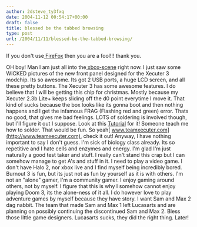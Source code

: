 ```yaml
---
author: 2dsteve_ty3fxq
date: 2004-11-12 00:54:17+00:00
draft: false
title: blessed be the tabbed browsing
type: post
url: /2004/11/11/blessed-be-the-tabbed-browsing/
---
```


If you don't use[ FireFox](http://www.getfirefox.com) then you are a fool!!! thank you.

OH boy! Man I am just all into the[ xbox-scene](http://www.xbox-scene.com) right now. I just saw some WICKED pictures of the new front panel designed for the Xecuter 3 modchip. Its so awesome. Its got 2 USB ports, a huge LCD screen, and all these pretty buttons. The Xecuter 3 has some awesome features. I do believe that I will be getting this chip for christmas. Mostly because my Xecuter 2.3b Lite+ keeps sliding off the d0 point everytime I move it. That kind of sucks because the box looks like its gonna boot and then nothing happens and I get the infamous FRAG (Flashing red and green) error. Thats no good, that gives me bad feelings. LOTS of soldering is involved though, but I'll figure it out I suppose. Look at this [Tutorial](http://www.teamxecuter.com/x3/tutorials/x3pin1015.htm) for it! Someone teach me how to solder. That would be fun. So yeah[ www.teamxecuter.com](http://www.teamxecuter.com), check it out!
Anyway, I have nothing important to say I don't guess. I'm sick of biology class already. Its so repetitive and I hate cells and enzymes and energy. I'm glad I'm just naturally a good test taker and stuff. I really can't stand this crap but I can somehow manage to get A's and stuff in it. 
I need to play a video game. I don't have Halo 2, nor xbox live and I find myself being incredibly bored. Burnout 3 is fun, but its just not as fun by yourself as it is with others. I'm not an "alone" gamer, I'm a community gamer. I enjoy gaming around others, not by myself. I figure that this is why I somehow cannot enjoy playing Doom 3, its the alone-ness of it all. I do however love to play adventure games by myself because they have story. I want Sam and Max 2 dag nabbit. The team that made Sam and Max 1 left Lucasarts and are planning on possibly continuing the discontinued Sam and Max 2. Bless those little game designers. Lucasarts sucks, they did the right thing. Later!

 
